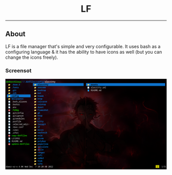 <h1 align=center>LF</h1>

---

## About 

LF is a file manager that's simple and very configurable. It uses bash as a configuring language & it has the ability to have icons as well (but you can change the icons freely).

### Screensot

![lf](./assets/lf.png)
